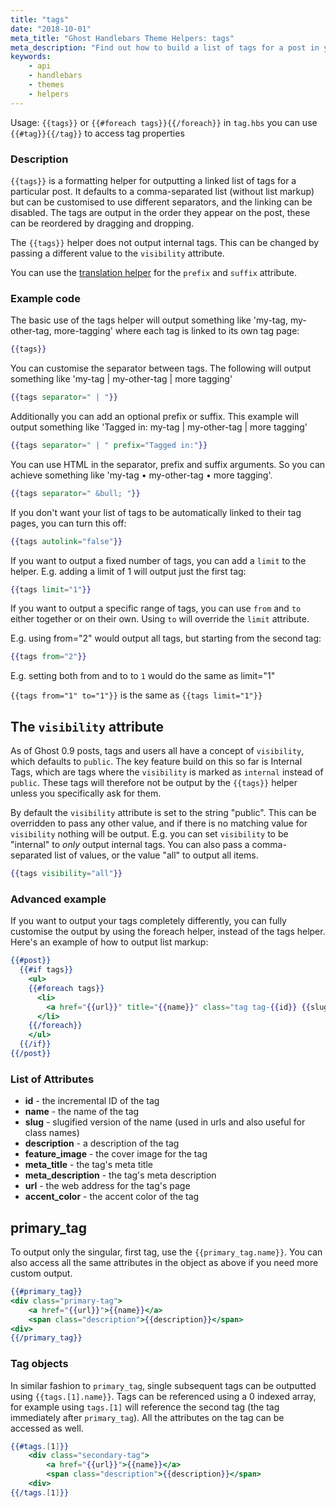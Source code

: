 ```yaml
---
title: "tags"
date: "2018-10-01"
meta_title: "Ghost Handlebars Theme Helpers: tags"
meta_description: "Find out how to build a list of tags for a post in your Ghost theme using the tags Handlebars helper. Read more about Ghost themes!"
keywords:
    - api
    - handlebars
    - themes
    - helpers
---
```


Usage: `{{tags}}` or `{{#foreach tags}}{{/foreach}}` in `tag.hbs` you can use `{{#tag}}{{/tag}}` to access tag properties

### Description

`{{tags}}` is a formatting helper for outputting a linked list of tags for a particular post. It defaults to a comma-separated list (without list markup) but can be customised to use different separators, and the linking can be disabled. The tags are output in the order they appear on the post, these can be reordered by dragging and dropping.

The `{{tags}}` helper does not output internal tags. This can be changed by passing a different value to the `visibility` attribute.

You can use the [translation helper](/docs/themes/helpers/translate/) for the `prefix` and `suffix` attribute.

### Example code

The basic use of the tags helper will output something like 'my-tag, my-other-tag, more-tagging' where each tag is linked to its own tag page:

```handlebars
{{tags}}
```

You can customise the separator between tags. The following will output something like 'my-tag | my-other-tag | more tagging'

```handlebars
{{tags separator=" | "}}
```

Additionally you can add an optional prefix or suffix. This example will output something like 'Tagged in: my-tag | my-other-tag | more tagging'

```handlebars
{{tags separator=" | " prefix="Tagged in:"}}
```

You can use HTML in the separator, prefix and suffix arguments. So you can achieve something like 'my-tag • my-other-tag • more tagging'.

```handlebars
{{tags separator=" &bull; "}}
```

If you don't want your list of tags to be automatically linked to their tag pages, you can turn this off:

```handlebars
{{tags autolink="false"}}
```

If you want to output a fixed number of tags, you can add a `limit` to the helper. E.g. adding a limit of 1 will output just the first tag:

```handlebars
{{tags limit="1"}}
```

If you want to output a specific range of tags, you can use `from` and `to` either together or on their own. Using `to` will override the `limit` attribute.

E.g. using from="2" would output all tags, but starting from the second tag:

```handlebars
{{tags from="2"}}
```

E.g. setting both from and to to `1` would do the same as limit="1"

`{{tags from="1" to="1"}}` is the same as `{{tags limit="1"}}`


## The `visibility` attribute

As of Ghost 0.9 posts, tags and users all have a concept of `visibility`, which defaults to `public`. The key feature build on this so far is Internal Tags, which are tags where the `visibility` is marked as `internal` instead of `public`. These tags will therefore not be output by the `{{tags}}` helper unless you specifically ask for them.

By default the `visibility` attribute is set to the string "public". This can be overridden to pass any other value, and if there is no matching value for `visibility` nothing will be output. E.g. you can set `visibility` to be "internal" to _only_ output internal tags. You can also pass a comma-separated list of values, or the value "all" to output all items.

```handlebars
{{tags visibility="all"}}
```

### Advanced example

If you want to output your tags completely differently, you can fully customise the output by using the foreach helper, instead of the tags helper. Here's an example of how to output list markup:

```handlebars
{{#post}}
  {{#if tags}}
    <ul>
    {{#foreach tags}}
      <li>
        <a href="{{url}}" title="{{name}}" class="tag tag-{{id}} {{slug}}">{{name}}</a>
      </li>
    {{/foreach}}
    </ul>
  {{/if}}
{{/post}}
```

### List of Attributes

* **id** - the incremental ID of the tag
* **name** - the name of the tag
* **slug** - slugified version of the name (used in urls and also useful for class names)
* **description** - a description of the tag
* **feature_image** - the cover image for the tag
* **meta_title** - the tag's meta title
* **meta_description** - the tag's meta description
* **url** - the web address for the tag's page
* **accent_color** - the accent color of the tag

## primary_tag

To output only the singular, first tag, use the `{{primary_tag.name}}`. You can also access all the same attributes in the object as above if you need more custom output.

```handlebars
{{#primary_tag}}
<div class="primary-tag">
    <a href="{{url}}">{{name}}</a>
    <span class="description">{{description}}</span>
<div>
{{/primary_tag}}
```

### Tag objects

In similar fashion to `primary_tag`, single subsequent tags can be outputted using `{{tags.[1].name}}`. Tags can be referenced using a 0 indexed array, for example using `tags.[1]` will reference the second tag (the tag immediately after `primary_tag`). All the attributes on the tag can be accessed as well.

```handlebars
{{#tags.[1]}}
    <div class="secondary-tag">
        <a href="{{url}}">{{name}}</a>
        <span class="description">{{description}}</span>
    <div>
{{/tags.[1]}}
```
